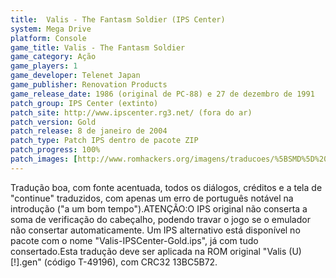 ```yaml
---
title:  Valis - The Fantasm Soldier (IPS Center)
system: Mega Drive
platform: Console
game_title: Valis - The Fantasm Soldier
game_category: Ação
game_players: 1
game_developer: Telenet Japan
game_publisher: Renovation Products
game_release_date: 1986 (original de PC-88) e 27 de dezembro de 1991
patch_group: IPS Center (extinto)
patch_site: http://www.ipscenter.rg3.net/ (fora do ar)
patch_version: Gold
patch_release: 8 de janeiro de 2004
patch_type: Patch IPS dentro de pacote ZIP
patch_progress: 100%
patch_images: [http://www.romhackers.org/imagens/traducoes/%5BSMD%5D%20Valis%20-%20The%20Fantasm%20Soldier%20-%20IPS%20Center%20-%201.png,http://www.romhackers.org/imagens/traducoes/%5BSMD%5D%20Valis%20-%20The%20Fantasm%20Soldier%20-%20IPS%20Center%20-%202.png,http://www.romhackers.org/imagens/traducoes/%5BSMD%5D%20Valis%20-%20The%20Fantasm%20Soldier%20-%20IPS%20Center%20-%203.png]
---
```

Tradução boa, com fonte acentuada, todos os diálogos, créditos e a tela de "continue" traduzidos, com apenas um erro de português notável na introdução ("a um bom tempo").ATENÇÃO:O IPS original não conserta a soma de verificação do cabeçalho, podendo travar o jogo se o emulador não consertar automaticamente. Um IPS alternativo está disponível no pacote com o nome "Valis-IPSCenter-Gold.ips", já com tudo consertado.Esta tradução deve ser aplicada na ROM original "Valis (U) [!].gen" (código T-49196), com CRC32 13BC5B72.